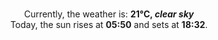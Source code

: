 <p  align="center"><br/>Currently, the weather is: <b> 21°C, <i>clear sky</i></b></br>Today, the sun rises at <b>05:50</b> and sets at <b>18:32</b>.</p>
